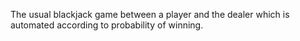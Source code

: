 The usual blackjack game between a player and the dealer which is automated according to probability of winning.

